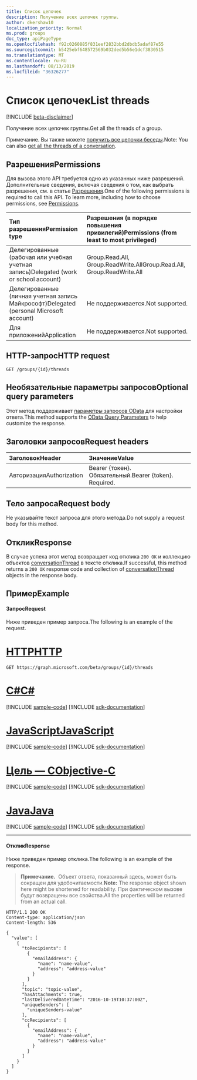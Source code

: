 ```yaml
---
title: Список цепочек
description: Получение всех цепочек группы.
author: dkershaw10
localization_priority: Normal
ms.prod: groups
doc_type: apiPageType
ms.openlocfilehash: f92c0260885f831eef2832bbd2dbdb5adaf87e55
ms.sourcegitcommit: b5425ebf648572569b032ded5b56e1dcf3830515
ms.translationtype: MT
ms.contentlocale: ru-RU
ms.lasthandoff: 08/13/2019
ms.locfileid: "36326277"
---
```

# <a name="list-threads"></a><span data-ttu-id="d9825-103">Список цепочек</span><span class="sxs-lookup"><span data-stu-id="d9825-103">List threads</span></span>

[!INCLUDE [beta-disclaimer](../../includes/beta-disclaimer.md)]

<span data-ttu-id="d9825-104">Получение всех цепочек группы.</span><span class="sxs-lookup"><span data-stu-id="d9825-104">Get all the threads of a group.</span></span>

<span data-ttu-id="d9825-105">Примечание. Вы также можете [получить все цепочки беседы](conversation-list-threads.md).</span><span class="sxs-lookup"><span data-stu-id="d9825-105">Note: You can also [get all the threads of a conversation](conversation-list-threads.md).</span></span>

## <a name="permissions"></a><span data-ttu-id="d9825-106">Разрешения</span><span class="sxs-lookup"><span data-stu-id="d9825-106">Permissions</span></span>
<span data-ttu-id="d9825-p101">Для вызова этого API требуется одно из указанных ниже разрешений. Дополнительные сведения, включая сведения о том, как выбрать разрешения, см. в статье [Разрешения](/graph/permissions-reference).</span><span class="sxs-lookup"><span data-stu-id="d9825-p101">One of the following permissions is required to call this API. To learn more, including how to choose permissions, see [Permissions](/graph/permissions-reference).</span></span>

|<span data-ttu-id="d9825-109">Тип разрешения</span><span class="sxs-lookup"><span data-stu-id="d9825-109">Permission type</span></span>      | <span data-ttu-id="d9825-110">Разрешения (в порядке повышения привилегий)</span><span class="sxs-lookup"><span data-stu-id="d9825-110">Permissions (from least to most privileged)</span></span>              |
|:--------------------|:---------------------------------------------------------|
|<span data-ttu-id="d9825-111">Делегированные (рабочая или учебная учетная запись)</span><span class="sxs-lookup"><span data-stu-id="d9825-111">Delegated (work or school account)</span></span> | <span data-ttu-id="d9825-112">Group.Read.All, Group.ReadWrite.All</span><span class="sxs-lookup"><span data-stu-id="d9825-112">Group.Read.All, Group.ReadWrite.All</span></span>    |
|<span data-ttu-id="d9825-113">Делегированные (личная учетная запись Майкрософт)</span><span class="sxs-lookup"><span data-stu-id="d9825-113">Delegated (personal Microsoft account)</span></span> | <span data-ttu-id="d9825-114">Не поддерживается.</span><span class="sxs-lookup"><span data-stu-id="d9825-114">Not supported.</span></span>    |
|<span data-ttu-id="d9825-115">Для приложений</span><span class="sxs-lookup"><span data-stu-id="d9825-115">Application</span></span> | <span data-ttu-id="d9825-116">Не поддерживается.</span><span class="sxs-lookup"><span data-stu-id="d9825-116">Not supported.</span></span> |

## <a name="http-request"></a><span data-ttu-id="d9825-117">HTTP-запрос</span><span class="sxs-lookup"><span data-stu-id="d9825-117">HTTP request</span></span>
<!-- { "blockType": "ignored" } -->
```http
GET /groups/{id}/threads
```

## <a name="optional-query-parameters"></a><span data-ttu-id="d9825-118">Необязательные параметры запросов</span><span class="sxs-lookup"><span data-stu-id="d9825-118">Optional query parameters</span></span>
<span data-ttu-id="d9825-119">Этот метод поддерживает [параметры запросов OData](/graph/query-parameters) для настройки ответа.</span><span class="sxs-lookup"><span data-stu-id="d9825-119">This method supports the [OData Query Parameters](/graph/query-parameters) to help customize the response.</span></span>

## <a name="request-headers"></a><span data-ttu-id="d9825-120">Заголовки запросов</span><span class="sxs-lookup"><span data-stu-id="d9825-120">Request headers</span></span>
| <span data-ttu-id="d9825-121">Заголовок</span><span class="sxs-lookup"><span data-stu-id="d9825-121">Header</span></span>       | <span data-ttu-id="d9825-122">Значение</span><span class="sxs-lookup"><span data-stu-id="d9825-122">Value</span></span> |
|:---------------|:--------|
| <span data-ttu-id="d9825-123">Авторизация</span><span class="sxs-lookup"><span data-stu-id="d9825-123">Authorization</span></span>  | <span data-ttu-id="d9825-p102">Bearer {токен}. Обязательный.</span><span class="sxs-lookup"><span data-stu-id="d9825-p102">Bearer {token}. Required.</span></span>  |

## <a name="request-body"></a><span data-ttu-id="d9825-126">Тело запроса</span><span class="sxs-lookup"><span data-stu-id="d9825-126">Request body</span></span>
<span data-ttu-id="d9825-127">Не указывайте текст запроса для этого метода.</span><span class="sxs-lookup"><span data-stu-id="d9825-127">Do not supply a request body for this method.</span></span>

## <a name="response"></a><span data-ttu-id="d9825-128">Отклик</span><span class="sxs-lookup"><span data-stu-id="d9825-128">Response</span></span>
<span data-ttu-id="d9825-129">В случае успеха этот метод возвращает код отклика `200 OK` и коллекцию объектов [conversationThread](../resources/conversationthread.md) в тексте отклика.</span><span class="sxs-lookup"><span data-stu-id="d9825-129">If successful, this method returns a `200 OK` response code and collection of [conversationThread](../resources/conversationthread.md) objects in the response body.</span></span>

## <a name="example"></a><span data-ttu-id="d9825-130">Пример</span><span class="sxs-lookup"><span data-stu-id="d9825-130">Example</span></span>
#### <a name="request"></a><span data-ttu-id="d9825-131">Запрос</span><span class="sxs-lookup"><span data-stu-id="d9825-131">Request</span></span>
<span data-ttu-id="d9825-132">Ниже приведен пример запроса.</span><span class="sxs-lookup"><span data-stu-id="d9825-132">The following is an example of the request.</span></span>

# <a name="httptabhttp"></a>[<span data-ttu-id="d9825-133">HTTP</span><span class="sxs-lookup"><span data-stu-id="d9825-133">HTTP</span></span>](#tab/http)
<!-- {
  "blockType": "request",
  "name": "get_group_threads"
}-->
```http
GET https://graph.microsoft.com/beta/groups/{id}/threads
```
# <a name="ctabcsharp"></a>[<span data-ttu-id="d9825-134">C#</span><span class="sxs-lookup"><span data-stu-id="d9825-134">C#</span></span>](#tab/csharp)
[!INCLUDE [sample-code](../includes/snippets/csharp/get-group-threads-csharp-snippets.md)]
[!INCLUDE [sdk-documentation](../includes/snippets/snippets-sdk-documentation-link.md)]

# <a name="javascripttabjavascript"></a>[<span data-ttu-id="d9825-135">JavaScript</span><span class="sxs-lookup"><span data-stu-id="d9825-135">JavaScript</span></span>](#tab/javascript)
[!INCLUDE [sample-code](../includes/snippets/javascript/get-group-threads-javascript-snippets.md)]
[!INCLUDE [sdk-documentation](../includes/snippets/snippets-sdk-documentation-link.md)]

# <a name="objective-ctabobjc"></a>[<span data-ttu-id="d9825-136">Цель — C</span><span class="sxs-lookup"><span data-stu-id="d9825-136">Objective-C</span></span>](#tab/objc)
[!INCLUDE [sample-code](../includes/snippets/objc/get-group-threads-objc-snippets.md)]
[!INCLUDE [sdk-documentation](../includes/snippets/snippets-sdk-documentation-link.md)]

# <a name="javatabjava"></a>[<span data-ttu-id="d9825-137">Java</span><span class="sxs-lookup"><span data-stu-id="d9825-137">Java</span></span>](#tab/java)
[!INCLUDE [sample-code](../includes/snippets/java/get-group-threads-java-snippets.md)]
[!INCLUDE [sdk-documentation](../includes/snippets/snippets-sdk-documentation-link.md)]

---


#### <a name="response"></a><span data-ttu-id="d9825-138">Отклик</span><span class="sxs-lookup"><span data-stu-id="d9825-138">Response</span></span>
<span data-ttu-id="d9825-139">Ниже приведен пример отклика.</span><span class="sxs-lookup"><span data-stu-id="d9825-139">The following is an example of the response.</span></span>
><span data-ttu-id="d9825-140">**Примечание.**  Объект ответа, показанный здесь, может быть сокращен для удобочитаемости.</span><span class="sxs-lookup"><span data-stu-id="d9825-140">**Note:** The response object shown here might be shortened for readability.</span></span> <span data-ttu-id="d9825-141">При фактическом вызове будут возвращены все свойства.</span><span class="sxs-lookup"><span data-stu-id="d9825-141">All the properties will be returned from an actual call.</span></span>
<!-- {
  "blockType": "response",
  "truncated": true,
  "@odata.type": "microsoft.graph.conversationThread",
  "isCollection": true
} -->
```http
HTTP/1.1 200 OK
Content-type: application/json
Content-length: 536

{
  "value": [
    {
      "toRecipients": [
        {
          "emailAddress": {
            "name": "name-value",
            "address": "address-value"
          }
        }
      ],
      "topic": "topic-value",
      "hasAttachments": true,
      "lastDeliveredDateTime": "2016-10-19T10:37:00Z",
      "uniqueSenders": [
        "uniqueSenders-value"
      ],
      "ccRecipients": [
        {
          "emailAddress": {
            "name": "name-value",
            "address": "address-value"
          }
        }
      ]
    }
  ]
}
```

<!-- uuid: 8fcb5dbc-d5aa-4681-8e31-b001d5168d79
2015-10-25 14:57:30 UTC -->
<!--
{
  "type": "#page.annotation",
  "description": "List group threads",
  "keywords": "",
  "section": "documentation",
  "tocPath": "",
  "suppressions": [
  ]
}
-->
